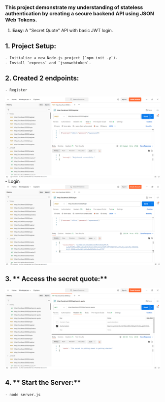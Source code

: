 ### This project demonstrate my understanding of stateless authentication by creating a secure backend API using JSON Web Tokens.

1. **Easy**: A "Secret Quote" API with basic JWT login.

## 1. **Project Setup:**
    - Initialize a new Node.js project (`npm init -y`).
    - Install `express` and `jsonwebtoken`.

## 2. **Created 2 endpoints:** 
    - Register     
![Register](./register.png)
    - Login
![Login](./login.png)

## 3. ** Access the secret quote:**
![secret](./secret-quote.png)


## 4. ** Start the Server:**
    - node server.js


